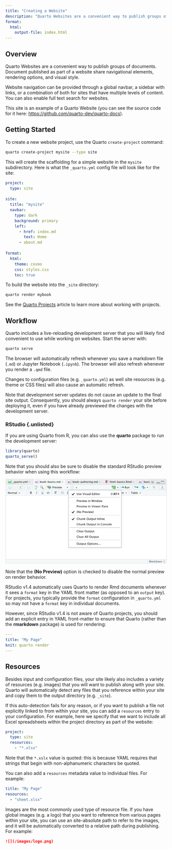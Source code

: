 ```yaml
---
title: "Creating a Website"
description: "Quarto Websites are a convenient way to publish groups of documents. Document published as part of a website share navigational elements, rendering options, and visual style."
format: 
  html:
    output-file: index.html
---
```


## Overview

Quarto Websites are a convenient way to publish groups of documents. Document published as part of a website share navigational elements, rendering options, and visual style.

Website navigation can be provided through a global navbar, a sidebar with links, or a combination of both for sites that have multiple levels of content. You can also enable full text search for websites.

This site is an example of a Quarto Website (you can see the source code for it here: <https://github.com/quarto-dev/quarto-docs>).

## Getting Started

To create a new website project, use the Quarto `create-project` command:

``` bash
quarto create-project mysite --type site
```

This will create the scaffolding for a simple website in the `mysite` subdirectory. Here is what the `_quarto.yml` config file will look like for the site:

``` yaml
project:
  type: site

site:
  title: "mysite"
  navbar:
    type: dark
    background: primary
    left:
      - href: index.md
        text: Home
      - about.md

format:
  html:
    theme: cosmo
    css: styles.css
    toc: true
```

To build the website into the `_site` directory:

``` bash
quarto render mybook
```

See the [Quarto Projects](../getting-started/quarto-projects.md) article to learn more about working with projects.

## Workflow

Quarto includes a live-reloading development server that you will likely find convenient to use while working on websites. Start the server with:

``` bash
quarto serve
```

The browser will automatically refresh whenever you save a markdown file (`.md`) or Jupyter Notebook (`.ipynb`). The browser will also refresh whenever you render a `.qmd` file.

Changes to configuration files (e.g. `_quarto.yml`) as well site resources (e.g. theme or CSS files) will also cause an automatic refresh.

Note that development server updates do not cause an update to the final site output. Consequently, you should always `quarto render` your site before deploying it, even if you have already previewed the changes with the development server.

### RStudio {.unlisted}

If you are using Quarto from R, you can also use the **quarto** package to run the development server:

``` r
library(quarto)
quarto_serve()
```

Note that you should also be sure to disable the standard RStudio preview behavior when using this workflow:

![](images/rstudio-no-preview.png)

Note that the **(No Preview)** option is checked to disable the normal preview on render behavior.

RStudio v1.4 automatically uses Quarto to render Rmd documents whenever it sees a `format` key in the YAML front matter (as opposed to an `output` key). For projects, you typically provide the `format` configuration in `_quarto.yml` so may not have a `format` key in individual documents.

However, since RStudio v1.4 is not aware of Quarto projects, you should add an explicit entry in YAML front-matter to ensure that Quarto (rather than the **rmarkdown** package) is used for rendering:

``` yaml
---
title: "My Page"
knit: quarto render
---
```

## Resources

Besides input and configuration files, your site likely also includes a variety of resources (e.g. images) that you will want to publish along with your site. Quarto will automatically detect any files that you reference within your site and copy them to the output directory (e.g. `_site`).

If this auto-detection fails for any reason, or if you want to publish a file not explicitly linked to from within your site, you can add a `resources` entry to your configuration. For example, here we specify that we want to include all Excel spreadsheets within the project directory as part of the website:

``` {.yaml .yml}
project:
  type: site
  resources: 
    - "*.xlsx"
```

Note that the `*.xslx` value is quoted: this is because YAML requires that strings that begin with non-alphanumeric characters be quoted.

You can also add a `resources` metadata value to individual files. For example:

``` yaml
title: "My Page"
resources:
  - "sheet.xlsx"
```

Images are the most commonly used type of resource file. If you have global images (e.g. a logo) that you want to reference from various pages within your site, you can use an site-absolute path to refer to the images, and it will be automatically converted to a relative path during publishing. For example:

``` markdown
![](/images/logo.png)
```
